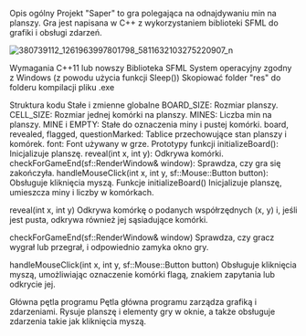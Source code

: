 Opis ogólny
Projekt "Saper" to gra polegająca na odnajdywaniu min na planszy. Gra jest napisana w C++ z wykorzystaniem biblioteki SFML do grafiki i obsługi zdarzeń.

![380739112_1261963997801798_5811632103275220907_n](https://github.com/MrDemolish/Saper/assets/147986097/4f1b9a49-6de7-4a63-bc4f-1a1f00daa86f)

Wymagania
C++11 lub nowszy
Biblioteka SFML
System operacyjny zgodny z Windows (z powodu użycia funkcji Sleep())
Skopiować folder "res" do folderu kompilacji pliku .exe

Struktura kodu
Stałe i zmienne globalne
BOARD_SIZE: Rozmiar planszy.
CELL_SIZE: Rozmiar jednej komórki na planszy.
MINES: Liczba min na planszy.
MINE i EMPTY: Stałe do oznaczenia miny i pustej komórki.
board, revealed, flagged, questionMarked: Tablice przechowujące stan planszy i komórek.
font: Font używany w grze.
Prototypy funkcji
initializeBoard(): Inicjalizuje planszę.
reveal(int x, int y): Odkrywa komórki.
checkForGameEnd(sf::RenderWindow& window): Sprawdza, czy gra się zakończyła.
handleMouseClick(int x, int y, sf::Mouse::Button button): Obsługuje kliknięcia myszą.
Funkcje
initializeBoard()
Inicjalizuje planszę, umieszcza miny i liczby w komórkach.

reveal(int x, int y)
Odkrywa komórkę o podanych współrzędnych (x, y) i, jeśli jest pusta, odkrywa również jej sąsiadujące komórki.

checkForGameEnd(sf::RenderWindow& window)
Sprawdza, czy gracz wygrał lub przegrał, i odpowiednio zamyka okno gry.

handleMouseClick(int x, int y, sf::Mouse::Button button)
Obsługuje kliknięcia myszą, umożliwiając oznaczenie komórki flagą, znakiem zapytania lub odkrycie jej.

Główna pętla programu
Pętla główna programu zarządza grafiką i zdarzeniami. Rysuje planszę i elementy gry w oknie, a także obsługuje zdarzenia takie jak kliknięcia myszą.
